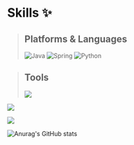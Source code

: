 # Skills ✨
>## Platforms & Languages
>![Java](https://img.shields.io/badge/Java-007396.svg?&style=for-the-bdge&logo=Java&logoColor=white)
![Spring](https://img.shields.io/badge/Spring-6DB33F.svg?&style=for-the-bdge&logo=Java&logoColor=white)
![Python](https://img.shields.io/badge/Python-3776AB.svg?&style=for-the-bdge&logo=Java&logoColor=white)

>## Tools
><img src="https://img.shields.io/badge/Eclipse-2C2255?style=for-the-badge&logo=Eclipse IDE&logoColor=white"/>

<a href="버튼을 눌렀을 때 이동할 링크" target="_blank"><img src="https://img.shields.io/badge/뱃지레이블-배경색?style=뱃지모양&logo=로고&logoColor=로고색상"/></a>

<a href="https://github.com/yun-developer" target="_blank"><img src="https://img.shields.io/badge/Bang-EA4AAA?style=for-the-badge&logo=GitHub Sponsors&logoColor=yellow"/></a>

![Anurag's GitHub stats](https://github-readme-stats.vercel.app/api?username=bb9oo&theme=swift&show_icons=true)


<!--
**bb9oo/bb9oo** is a ✨ _special_ ✨ repository because its `README.md` (this file) appears on your GitHub profile.

Here are some ideas to get you started:

- 🔭 I’m currently working on ...
- 🌱 I’m currently learning ...
- 👯 I’m looking to collaborate on ...
- 🤔 I’m looking for help with ...
- 💬 Ask me about ...
- 📫 How to reach me: ...
- 😄 Pronouns: ...
- ⚡ Fun fact: ...
-->

